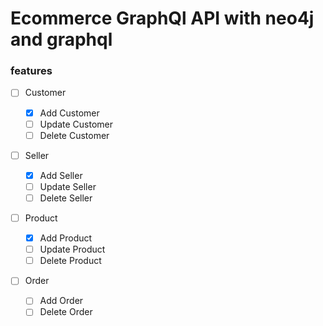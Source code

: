 # Ecommerce GraphQl API with neo4j and graphql

### features

- [ ] Customer

  - [x] Add Customer
  - [ ] Update Customer
  - [ ] Delete Customer

- [ ] Seller

  - [x] Add Seller
  - [ ] Update Seller
  - [ ] Delete Seller

- [ ] Product

  - [x] Add Product
  - [ ] Update Product
  - [ ] Delete Product

- [ ] Order
  - [ ] Add Order
  - [ ] Delete Order
